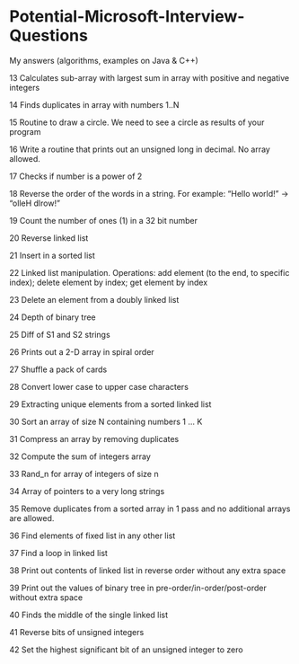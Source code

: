 ﻿# Potential-Microsoft-Interview-Questions
﻿My answers (algorithms, examples on Java &amp; C++)



13	Calculates sub-array with largest sum in array with positive and negative integers

14	Finds duplicates in array with numbers 1..N 

15	Routine to draw a circle. We need to see a circle as results of your program 

16	Write a routine that prints out an unsigned long in decimal. No array allowed. 

17	Checks if number is a power of 2 

18	Reverse the order of the words in a string. For example: “Hello world!” -> “olleH dlrow!”

19	Count the number of ones (1) in a 32 bit number

20	Reverse linked list

21	Insert in a sorted list

22	Linked list manipulation. Operations: add element (to the end, to specific index); delete element by index; get element by index

23	Delete an element from a doubly linked list

24	Depth of binary tree

25	Diff of S1 and S2 strings

26	Prints out a 2-D array in spiral order

27	Shuffle a pack of cards

28	Convert lower case to upper case characters

29	Extracting unique elements from a sorted linked list

30	Sort an array of size N containing numbers 1 ... K

31	Compress an array by removing duplicates

32	Compute the sum of integers array

33	Rand_n for array of integers of size n

34	Array of pointers to a very long strings

35	Remove duplicates from a sorted array in 1 pass and no additional arrays are allowed.

36	Find elements of fixed list in any other list

37	Find a loop in linked list

38	Print out contents of linked list in reverse order without any extra space

39	Print out the values of binary tree in pre-order/in-order/post-order without extra space

40	Finds the middle of the single linked list

41	Reverse bits of unsigned integers

42	Set the highest significant bit of an unsigned integer to zero
